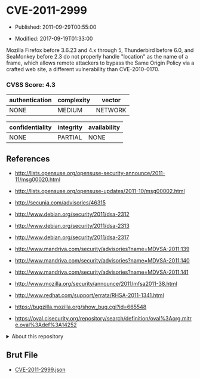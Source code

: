 # CVE-2011-2999

- Published: 2011-09-29T00:55:00

- Modified: 2017-09-19T01:33:00

Mozilla Firefox before 3.6.23 and 4.x through 5, Thunderbird before 6.0, and SeaMonkey before 2.3 do not properly handle "location" as the name of a frame, which allows remote attackers to bypass the Same Origin Policy via a crafted web site, a different vulnerability than CVE-2010-0170.

### CVSS Score: **4.3**

| authentication | complexity | vector |
| --- | --- | --- |
| NONE | MEDIUM | NETWORK |

| confidentiality | integrity | availability |
| --- | --- | --- |
| NONE | PARTIAL | NONE |

## References

* http://lists.opensuse.org/opensuse-security-announce/2011-11/msg00020.html

* http://lists.opensuse.org/opensuse-updates/2011-10/msg00002.html

* http://secunia.com/advisories/46315

* http://www.debian.org/security/2011/dsa-2312

* http://www.debian.org/security/2011/dsa-2313

* http://www.debian.org/security/2011/dsa-2317

* http://www.mandriva.com/security/advisories?name=MDVSA-2011:139

* http://www.mandriva.com/security/advisories?name=MDVSA-2011:140

* http://www.mandriva.com/security/advisories?name=MDVSA-2011:141

* http://www.mozilla.org/security/announce/2011/mfsa2011-38.html

* http://www.redhat.com/support/errata/RHSA-2011-1341.html

* https://bugzilla.mozilla.org/show_bug.cgi?id=665548

* https://oval.cisecurity.org/repository/search/definition/oval%3Aorg.mitre.oval%3Adef%3A14252

<details>
<summary>About this repository</summary> 

  This repository is part of the project [Live Hack CVE](https://github.com/Live-Hack-CVE). Main website can be found [www.live-hack.org](https://www.live-hack.org) 
  
  Made by [Sn0wAlice](https://github.com/Sn0wAlice) for the people that care about security and need to have a feed of the latest CVEs. Hope you enjoy it, don't forget to star the repo and follow me on [Twitter](https://twitter.com/Sn0wAlice) and [Github](https://github.com/Sn0wAlice). And that is my [personnal website](https://www.alice-snow.me/)

  - [Home Page](https://github.com/Live-Hack-CVE)
  - [Framework](https://github.com/Live-Hack-CVE/cve-framework)
  - [CVE database](https://github.com/Live-Hack-CVE/full_database)
  - [Changelog](https://github.com/Live-Hack-CVE/Changelog)
</details>

## Brut File

* [CVE-2011-2999.json](https://raw.githubusercontent.com/Live-Hack-CVE/full_database/main/cves/2011/CVE-2011-2999.json)

